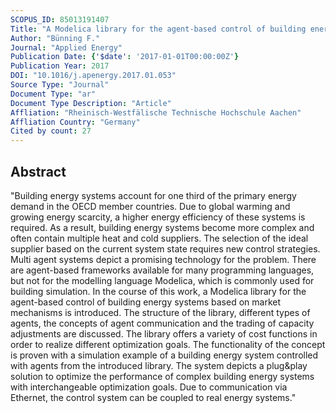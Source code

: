 ```yaml
---
SCOPUS_ID: 85013191407
Title: "A Modelica library for the agent-based control of building energy systems"
Author: "Bünning F."
Journal: "Applied Energy"
Publication Date: {'$date': '2017-01-01T00:00:00Z'}
Publication Year: 2017
DOI: "10.1016/j.apenergy.2017.01.053"
Source Type: "Journal"
Document Type: "ar"
Document Type Description: "Article"
Affliation: "Rheinisch-Westfälische Technische Hochschule Aachen"
Affliation Country: "Germany"
Cited by count: 27
---
```


## Abstract
"Building energy systems account for one third of the primary energy demand in the OECD member countries. Due to global warming and growing energy scarcity, a higher energy efficiency of these systems is required. As a result, building energy systems become more complex and often contain multiple heat and cold suppliers. The selection of the ideal supplier based on the current system state requires new control strategies. Multi agent systems depict a promising technology for the problem. There are agent-based frameworks available for many programming languages, but not for the modelling language Modelica, which is commonly used for building simulation. In the course of this work, a Modelica library for the agent-based control of building energy systems based on market mechanisms is introduced. The structure of the library, different types of agents, the concepts of agent communication and the trading of capacity adjustments are discussed. The library offers a variety of cost functions in order to realize different optimization goals. The functionality of the concept is proven with a simulation example of a building energy system controlled with agents from the introduced library. The system depicts a plug&play solution to optimize the performance of complex building energy systems with interchangeable optimization goals. Due to communication via Ethernet, the control system can be coupled to real energy systems."
